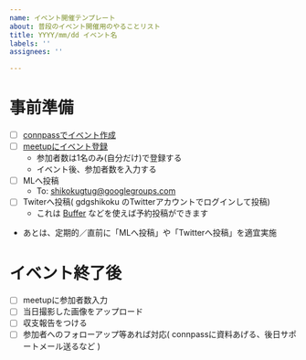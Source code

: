 ```yaml
---
name: イベント開催テンプレート
about: 普段のイベント開催用のやることリスト
title: YYYY/mm/dd イベント名
labels: ''
assignees: ''

---
```


# 事前準備

- [ ] [connpassでイベント作成](https://gdgshikoku.connpass.com/)
- [ ] [meetupにイベント登録](https://www.meetup.com/ja-JP/GDG-Shikoku/)
  - 参加者数は1名のみ(自分だけ)で登録する
  - イベント後、参加者数を入力する
- [ ] MLへ投稿
  - To:        shikokugtug@googlegroups.com
- [ ] Twiterへ投稿( gdgshikoku のTwitterアカウントでログインして投稿)
  - これは [Buffer](https://buffer.com/) などを使えば予約投稿ができます
- あとは、定期的／直前に「MLへ投稿」や「Twitterへ投稿」を適宜実施

# イベント終了後

- [ ] meetupに参加者数入力
- [ ] 当日撮影した画像をアップロード
- [ ] 収支報告をつける　
- [ ] 参加者へのフォローアップ等あれば対応( connpassに資料あげる、後日サポートメール送るなど )
